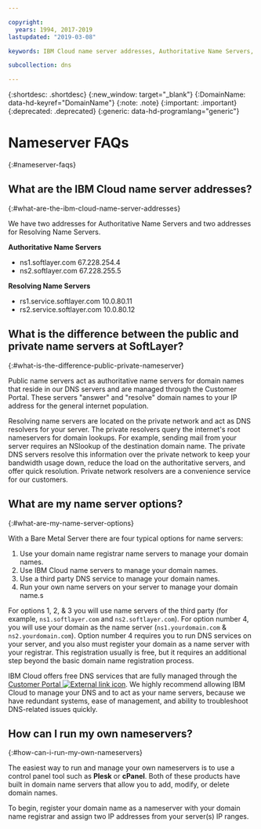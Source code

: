 ```yaml
---

copyright:
  years: 1994, 2017-2019
lastupdated: "2019-03-08"

keywords: IBM Cloud name server addresses, Authoritative Name Servers, domain names

subcollection: dns

---
```


{:shortdesc: .shortdesc}
{:new_window: target="_blank"}
{:DomainName: data-hd-keyref="DomainName"}
{:note: .note}
{:important: .important}
{:deprecated: .deprecated}
{:generic: data-hd-programlang="generic"}


# Nameserver FAQs
{:#nameserver-faqs}

## What are the IBM Cloud name server addresses?
{:#what-are-the-ibm-cloud-name-server-addresses}

We have two addresses for Authoritative Name Servers and two addresses for Resolving Name Servers.

**Authoritative Name Servers**

* ns1.softlayer.com 67.228.254.4
* ns2.softlayer.com 67.228.255.5

**Resolving Name Servers**

* rs1.service.softlayer.com 10.0.80.11
* rs2.service.softlayer.com 10.0.80.12


## What is the difference between the public and private name servers at SoftLayer?
{:#what-is-the-difference-public-private-nameserver}

Public name servers act as authoritative name servers for domain names that reside in our DNS servers and are managed through the Customer Portal. These servers "answer" and "resolve" domain names to your IP address for the general internet population.

Resolving name servers are located on the private network and act as DNS resolvers for your server. The private resolvers query the internet's root nameservers for domain lookups. For example, sending mail from your server requires an NSlookup of the destination domain name. The private DNS servers resolve this information over the private network to keep your bandwidth usage down, reduce the load on the authoritative servers, and offer quick resolution. Private network resolvers are a convenience service for our customers.

## What are my name server options?
{:#what-are-my-name-server-options}

With a Bare Metal Server there are four typical options for name servers:

1. Use your domain name registrar name servers to manage your domain names.
2. Use IBM Cloud name servers to manage your domain names.
3. Use a third party DNS service to manage your domain names.
4. Run your own name servers on your server to manage your domain name.s

For options 1, 2, & 3 you will use name servers of the third party (for example, `ns1.softlayer.com` and `ns2.softlayer.com`). For option number 4, you will use your domain as the name server (`ns1.yourdomain.com` & `ns2.yourdomain.com`). Option number 4 requires you to run DNS services on your server, and you also must register your domain as a name server with your registrar. This registration usually is free, but it requires an additional step beyond the basic domain name registration process.

IBM Cloud offers free DNS services that are fully managed through the [Customer Portal ![External link icon](../../icons/launch-glyph.svg "External link icon")](https://{DomainName}/). We highly recommend allowing IBM Cloud to manage your DNS and to act as your name servers, because we have redundant systems, ease of management, and ability to  troubleshoot DNS-related issues quickly.


## How can I run my own nameservers?
{:#how-can-i-run-my-own-nameservers}

The easiest way to run and manage your own nameservers is to use a control panel tool such as **Plesk** or **cPanel**. Both of these products have built in domain name servers that allow you to add, modify, or delete domain names.

To begin, register your domain name as a nameserver with your domain name registrar and assign two IP addresses from your server(s) IP ranges.

